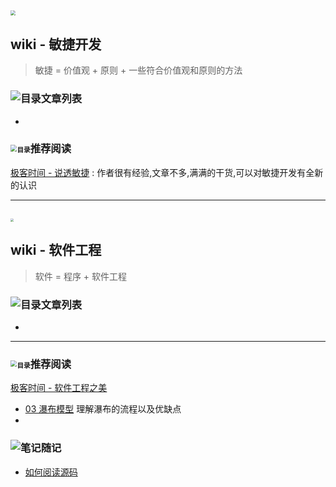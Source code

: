 ## <img src="https://www.wangbase.com/blogimg/asset/201903/bg2019030701.jpg" style="zoom:50%;" />

## wiki - 敏捷开发

> 敏捷 = 价值观 + 原则 + 一些符合价值观和原则的方法

### ![目录](https://tva1.sinaimg.cn/large/006tNbRwgy1gasxauqwyhj300w00w0md.jpg)文章列表

- 



### <img src="https://s2.ax1x.com/2020/01/11/l5minI.png" alt="目录" style="zoom:65%;" />推荐阅读

[极客时间 - 说透敏捷](https://time.geekbang.org/column/article/185408) : 作者很有经验,文章不多,满满的干货,可以对敏捷开发有全新的认识



------

## <img src="https://static001.geekbang.org/resource/image/e9/56/e9750cc30ae21fda432a4090fb49c356.jpg" style="zoom:30%;" />

## wiki - 软件工程

>  软件 = 程序 + 软件工程

### ![目录](https://tva1.sinaimg.cn/large/006tNbRwgy1gasxauqwyhj300w00w0md.jpg)文章列表

- 


------

### <img src="https://s2.ax1x.com/2020/01/11/l5minI.png" alt="目录" style="zoom:65%;" />推荐阅读

[极客时间 -  软件工程之美](https://time.geekbang.org/column/article/82337)

-  [03 瀑布模型](https://time.geekbang.org/column/article/83598) 理解瀑布的流程以及优缺点
- 

### ![笔记](https://tva1.sinaimg.cn/large/006tNbRwgy1gasxcu58e3j300w00w0fw.jpg)随记


- [如何阅读源码](https://github.com/zouzhihao-994/994/blob/master/%E5%A6%82%E4%BD%95%E5%8E%BB%E9%98%85%E8%AF%BB%E6%BA%90%E7%A0%81.md)
